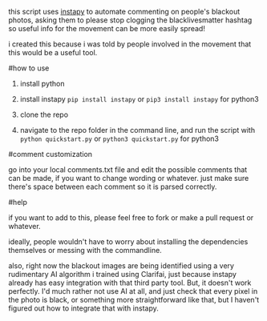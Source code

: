 this script uses [instapy](https://github.com/timgrossmann/InstaPy) to automate commenting on people's blackout photos, asking them to please stop clogging the blacklivesmatter hashtag so useful info for the movement can be more easily spread!

i created this because i was told by people involved in the movement that this would be a useful tool. 

#how to use

1. install python

2. install instapy
`pip install instapy` or `pip3 install instapy` for python3

3. clone the repo

4. navigate to the repo folder in the command line, and run the script with `python quickstart.py` or `python3 quickstart.py` for python3

#comment customization

go into your local comments.txt file and edit the possible comments that can be made, if you want to change wording or whatever. just make sure there's space between each comment so it is parsed correctly.

#help

if you want to add to this, please feel free to fork or make a pull request or whatever. 

ideally, people wouldn't have to worry about installing the dependencies themselves or messing with the commandline.

also, right now the blackout images are being identified using a very rudimentary AI algorithm i trained using Clarifai, just because instapy already has easy integration with that third party tool. But, it doesn't work perfectly. I'd much rather not use AI at all, and just check that every pixel in the photo is black, or something more straightforward like that, but I haven't figured out how to integrate that with instapy.




